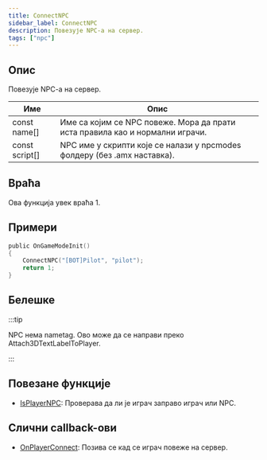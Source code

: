 ```yaml
---
title: ConnectNPC
sidebar_label: ConnectNPC
description: Повезује NPC-a на сервер.
tags: ["npc"]
---
```


## Опис

Повезује NPC-a на сервер.

| Име            | Опис                                                                          |
| -------------- | ----------------------------------------------------------------------------- |
| const name[]   | Име са којим се NPC повеже. Мора да прати иста правила као и нормални играчи. |
| const script[] | NPC име у скрипти које се налази у npcmodes фолдеру (без .amx наставка).      |

## Враћа

Ова функција увек враћа 1.

## Примери

```c
public OnGameModeInit()
{
    ConnectNPC("[BOT]Pilot", "pilot");
    return 1;
}
```

## Белешке

:::tip

NPC нема nametag. Ово може да се направи преко Attach3DTextLabelToPlayer.

:::

## Повезане функције

- [IsPlayerNPC](IsPlayerNPC): Проверава да ли је играч заправо играч или NPC.

## Слични callback-ови

- [OnPlayerConnect](../callbacks/OnPlayerConnect): Позива се кад се играч повеже на сервер.
